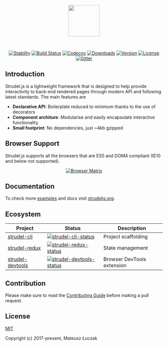 <p align="center"><img width="100px" src="http://strudeljs.org/images/strudel-twoline.svg"></p>
<br>
<p align="center">
<a href="https://nodejs.org/api/documentation.html#documentation_stability_index"><img src="https://img.shields.io/badge/stability-experimental-orange.svg" alt="Stability"></a>
<a href="https://circleci.com/gh/strudeljs/strudel/tree/dev"><img src="https://circleci.com/gh/strudeljs/strudel.svg?style=shield&circle-token=:circle-token" alt="Build Status"></a>
<a href="https://codecov.io/gh/strudeljs/strudel"><img src="https://codecov.io/gh/strudeljs/strudel/branch/master/graph/badge.svg" alt="Codecov" /></a>
<a href="https://npmcharts.com/compare/strudel?minimal=true"><img src="https://img.shields.io/npm/dm/strudel.svg" alt="Downloads"></a>
<a href="https://www.npmjs.com/package/strudel"><img src="https://img.shields.io/npm/v/strudel.svg" alt="Version"></a>
<a href="https://www.npmjs.com/package/strudel"><img src="https://img.shields.io/npm/l/strudel.svg" alt="License"></a>
<a href="https://gitter.im/strudel-js"><img src="https://img.shields.io/gitter/room/nwjs/nw.js.svg" alt="Gitter"></a> 
</p>

## Introduction

Strudel.js is a lightweight framework that is designed to help provide interactivity to back-end rendered pages through modern API and following latest standards. The main features are

* **Declarative API**: Boilerplate reduced to minimum thanks to the use of decorators
* **Component architure**: Modularise and easily encapsulate interactive functionality
* **Small footprint**: No dependencies, just ~4kb gzipped

## Browser Support

Strudel.js supports all the browsers that are ES5 and DOM4 compliant (IE10 and below not supported).

<p align="center">
<a href="https://saucelabs.com/beta/builds/1a3443d3a9484a33a80695fd8b1e8015"><img src="https://saucelabs.com/browser-matrix/hayalet.svg" alt="Browser Matrix"></a>
</p>

## Documentation

To check more [examples](https://strudeljs.org/examples) and docs visit [strudeljs.org](https://strudeljs.org).

## Ecosystem

| Project | Status | Description |
|---------|--------|-------------|
| [strudel-cli]             | [![strudel-cli-status]][strudel-cli-package] | Project scaffolding |
| [strudel-redux]           | [![strudel-redux-status]][strudel-redux-package] | State management |
| [strudel-devtools]        | [![strudel-devtools-status]][strudel-devtools-package] | Browser DevTools extension |

[strudel-cli]: https://github.com/strudeljs/strudel-cli
[strudel-devtools]:  https://github.com/strudeljs/strudel-devtools
[strudel-redux]: https://github.com/strudeljs/strudel-redux

[strudel-cli-status]: https://img.shields.io/npm/v/strudel-cli.svg
[strudel-devtools-status]: https://img.shields.io/chrome-web-store/v/akafkoceecgepokmamadojdimijcpnkl.svg
[strudel-redux-status]: https://img.shields.io/npm/v/strudel-redux.svg

[strudel-cli-package]: https://npmjs.com/package/strudel-cli
[strudel-devtools-package]: https://chrome.google.com/webstore/detail/strudel-devtools/akafkoceecgepokmamadojdimijcpnkl
[strudel-redux-package]: https://npmjs.com/package/strudel-cli

## Contribution

Please make sure to read the [Contributing Guide](https://github.com/strudeljs/strudel/blob/master/.github/CONTRIBUTING.md) before making a pull request.

## License

[MIT](https://opensource.org/licenses/MIT)

Copyright (c) 2017-present, Mateusz Łuczak

